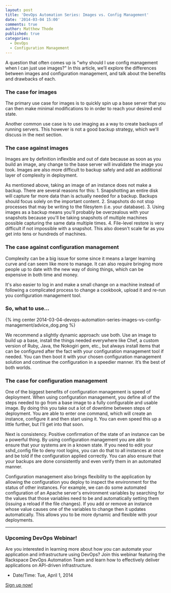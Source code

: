 ```yaml
---
layout: post
title: 'DevOps Automation Series: Images vs. Config Management'
date: '2014-03-04 15:00'
comments: true
author: Matthew Thode
published: true
categories:
  - DevOps
  - Configuration Management
---
```



A question that often comes up is "why should I use config management when I
can just use images?" In this article, we’ll explore the differences between
images and configuration management, and talk about the benefits and drawbacks
of each.

<!-- more -->

### The case for images

The primary use case for images is to quickly spin up a base server that you
can then make minimal modifications to in order to reach your desired end state.

Another common use case is to use imaging as a way to create backups of
running servers. This however is not a good backup strategy, which we'll
discuss in the next section.

### The case against images

Images are by definition inflexible and out of date because as soon as you
build an image, any change to the base server will invalidate the image you
took. Images are also more difficult to backup safely and add an additional
layer of complexity in deployment.

As mentioned above, taking an image of an instance does not make a backup.
There are several reasons for this: 1. Snapshotting an entire disk will
capture far more data than is actually needed for a backup. Backups should
focus solely on the important content. 2. Snapshots do not stop processes
that may be writing to the filesytem (i.e. your database). 3. Using images as
a backup means you'll probably be overzealous with your snapshots because
you'll be taking snapshots of multiple machines possible capturing the same
data multiple times. 4. File-level restore is very difficult if not impossible
with a snapshot. This also doesn't scale far as you get into tens or hundreds
of machines.

### The case against configuration management

Complexity can be a big issue for some since it means a larger learning curve
and can seem like more to manage. It can also require bringing more people up
to date with the new way of doing things, which can be expensive in both time
and money.

It's also easier to log in and make a small change on a machine instead of
following a complicated process to change a cookbook, upload it and re-run
you configuration management tool.


### So, what to use...

{% img center 2014-03-04-devops-automation-series-images-vs-config-management/advice_dog.png %}

We recommend a slightly dynamic approach: use both. Use an image to build up a
base, install the things needed everywhere like Chef, a custom version of
Ruby, Java, the Nokogiri gem, etc., but always install items that can be
configured after the fact with your configuration management tool if needed.
You can then boot it with your chosen configuration management solution and
continue the configuration in a speedier manner. It’s the best of both worlds.


### The case for configuration management

One of the biggest benefits of configuration management is speed of deployment.
When using configuration management, you define all of the steps needed to go
from a base image to a fully configurable and usable image. By doing this you
take out a lot of downtime between steps of deployment. You are able to enter
one command, which will create an instance, configure it and then start using
it. You can even speed this up a little further, but I'll get into that soon.

Next is consistency. Positive confirmation of the state of an instance can be
a powerful thing. By using configuration management you are able to ensure
that your systems are in a known state. If you need to edit your sshd_config
file to deny root logins, you can do that to all instances at once and be told
if the configuration applied correctly. You can also ensure that your backups
are done consistently and even verify them in an automated manner.

Configuration management also brings flexibility to the application by
allowing the configuration you deploy to inspect the environment for the
status of other instances. For example, we can do some automated configuration
of an Apache server's environment variables by searching for the values that
those variables need to be and automatically setting them (issuing a reload if
the file changes). If you add or remove an instance whose value causes one of
the variables to change then it updates automatically. This allows you to be
more dynamic and flexible with your deployments.

* * *

### Upcoming DevOps Webinar!

Are you interested in learning more about how you can automate your
application and infrastructure using DevOps? Join this webinar featuring the
Rackspace DevOps Automation Team and learn how to effectively deliver applications
on API-driven infrastructure.

* Date/Time: Tue, April 1, 2014

[Sign up now!](https://cc.readytalk.com/r/y0s9wosu5lp4&eom)
